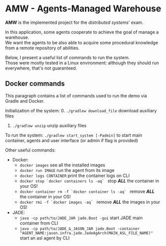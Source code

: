 <h1>AMW - Agents-Managed Warehouse</h1>

**AMW** is the implemented project for the <i>distributed systems</i>' exam.</br>

In this application, some agents cooperate to achieve the goal of manage a warehouse.</br>
We want the agents to be also able to acquire some procedural knowledge from a remote repository of abilities.</br>

Below, I present a useful list of commands to run the system.<br/>
Those were mostly tested in a Linux environment: although they should run everywhere, that's not guaranteed.

<h2>Docker commands</h2>
This paragraph contains a list of commands used to run the demo via Gradle and Docker.<br/>

Initialization of the system:
0. `./gradlew download_file` download auxiliary files
1. `./gradlew unzip` unzip auxiliary files

To run the system: `./gradlew start_system [-Padmin]` to start main container, agents and user interface 
(or admin if flag is provided)

Other useful commands:
- Docker:
    - `docker images` see all the installed images
    - `docker run IMAGE` run the agent from its image
    - `docker logs CONTAINER` print the container logs on CLI
    - ``docker stop `docker containers ls -aq` `` stop ***ALL*** the container in your OS!
    - ``docker container rm -f `docker container ls -aq` `` remove ***ALL*** the container in your OS!
    - ``docker rmi -f `docker images -aq` `` remove ***ALL*** the images in your OS!
- JADE:
    - `java -cp path/to/JADE_JAR jade.Boot -gui` start JADE main container from CLI
    - `java -cp path/to/JADE_&_JASON_JAR jade.Boot -container "AGENT_NAME:jason.infra.jade.JadeAgArch(MAIN_ASL_FILE_NAME)"` start an asl agent by CLI
